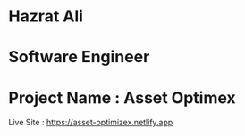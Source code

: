 # Hazrat Ali

# Software Engineer

# Project Name : Asset Optimex 

Live Site : https://asset-optimizex.netlify.app